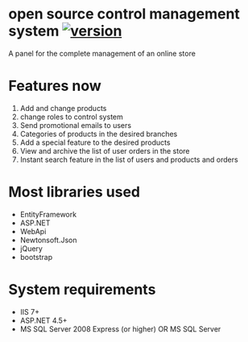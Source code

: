 # open source control management system [![version](https://img.shields.io/badge/version-0.1-green.svg)](https://semver.org)
A panel for the complete management of an online store
# Features now
1. Add and change products
2. change roles to control system
3. Send promotional emails to users
4. Categories of products in the desired branches
5. Add a special feature to the desired products
6. View and archive the list of user orders in the store
7. Instant search feature in the list of users and products and orders


# Most libraries used
- EntityFramework
- ASP.NET
- WebApi
- Newtonsoft.Json
- jQuery
- bootstrap

# System requirements
- IIS 7+
- ASP.NET 4.5+
- MS SQL Server 2008 Express (or higher) OR MS SQL Server
